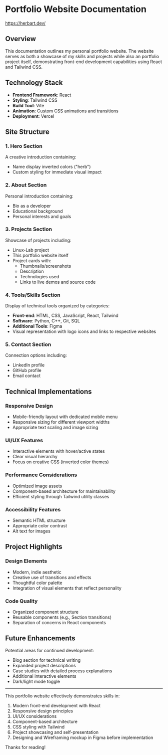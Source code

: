 # Portfolio Website Documentation
https://herbart.dev/ 

## Overview
This documentation outlines my personal portfolio website. The website serves as both a showcase of my skills and projects while also an portfolio project itself, demonstrating front-end development capabilities using React and Tailwind CSS. 

## Technology Stack
- **Frontend Framework**: React
- **Styling**: Tailwind CSS
- **Build Tool**: Vite
- **Animation**: Custom CSS animations and transitions
- **Deployment**: Vercel 

## Site Structure

### 1. Hero Section
A creative introduction containing:
- Name display inverted colors ("herb")
- Custom styling for immediate visual impact

### 2. About Section
Personal introduction containing:
- Bio as a developer
- Educational background 
- Personal interests and goals

### 3. Projects Section
Showcase of projects including:
- Linux-Lab project
- This portfolio website itself 
- Project cards with:
  - Thumbnails/screenshots
  - Description
  - Technologies used
  - Links to live demos and source code

### 4. Tools/Skills Section
Display of technical tools organized by categories:
- **Front-end**: HTML, CSS, JavaScript, React, Tailwind
- **Software**: Python, C++, Git, SQL
- **Additional Tools**: Figma
- Visual representation with logo icons and links to respective websites 

### 5. Contact Section
Connection options including:
- LinkedIn profile
- GitHub profile
- Email contact

## Technical Implementations

### Responsive Design
- Mobile-friendly layout with dedicated mobile menu
- Responsive sizing for different viewport widths
- Appropriate text scaling and image sizing

### UI/UX Features
- Interactive elements with hover/active states
- Clear visual hierarchy
- Focus on creative CSS (inverted color themes)

### Performance Considerations
- Optimized image assets
- Component-based architecture for maintainability
- Efficient styling through Tailwind utility classes

### Accessibility Features
- Semantic HTML structure
- Appropriate color contrast
- Alt text for images

## Project Highlights

### Design Elements
- Modern, indie aesthetic
- Creative use of transitions and effects 
- Thoughtful color palette
- Integration of visual elements that reflect personality

### Code Quality
- Organized component structure
- Reusable components (e.g., Section transitions)
- Separation of concerns in React components

## Future Enhancements
Potential areas for continued development:
- Blog section for technical writing
- Expanded project descriptions
- Case studies with detailed process explanations
- Additional interactive elements
- Dark/light mode toggle

---

This portfolio website effectively demonstrates skills in:
1. Modern front-end development with React
2. Responsive design principles
3. UI/UX considerations
4. Component-based architecture
5. CSS styling with Tailwind
6. Project showcasing and self-presentation
7. Designing and Wireframing mockup in Figma before implementation 

Thanks for reading!